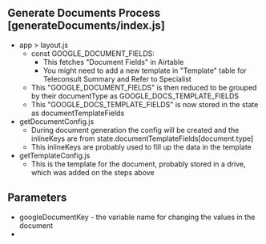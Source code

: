 ## Generate Documents Process [generateDocuments/index.js]
  - app > layout.js
    - const GOOGLE_DOCUMENT_FIELDS:
      - This fetches "Document Fields" in Airtable
      - You might need to add a new template in "Template" table for Teleconsult Summary and Refer to Specialist
    - This "GOOGLE_DOCUMENT_FIELDS" is then reduced to be grouped by their documentType as GOOGLE_DOCS_TEMPLATE_FIELDS
    - This "GOOGLE_DOCS_TEMPLATE_FIELDS" is now stored in the state as documentTemplateFields
  - getDocumentConfig.js
    - During document generation the config will be created and the inlineKeys are from state.documentTemplateFields[document.type]
    - This inlineKeys are probably used to fill up the data in the template
  - getTemplateConfig.js
    - This is the template for the document, probably stored in a drive, which was added on the steps above

## Parameters
  - googleDocumentKey - the variable name for changing the values in the document
  - 